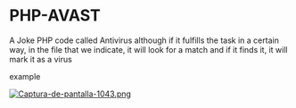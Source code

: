 # PHP-AVAST

A Joke PHP code called Antivirus although if it fulfills the task in a certain way, in the file that we indicate, it will look for a match and if it finds it, it will mark it as a virus

example

[![Captura-de-pantalla-1043.png](https://i.postimg.cc/28Hjx1sP/Captura-de-pantalla-1043.png)](https://postimg.cc/9r7jmQFp)

